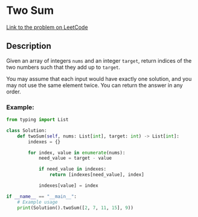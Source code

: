 # Two Sum

[Link to the problem on LeetCode](https://leetcode.com/problems/two-sum/)

## Description

Given an array of integers `nums` and an integer `target`, return indices of the two numbers such that they add up to `target`.

You may assume that each input would have exactly one solution, and you may not use the same element twice. You can return the answer in any order.

### Example:

```python
from typing import List

class Solution:
    def twoSum(self, nums: List[int], target: int) -> List[int]:
        indexes = {}

        for index, value in enumerate(nums):
            need_value = target - value

            if need_value in indexes:
                return [indexes[need_value], index]

            indexes[value] = index

if __name__ == "__main__":
    # Example usage
    print(Solution().twoSum([2, 7, 11, 15], 9))
